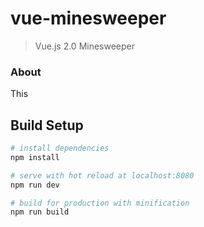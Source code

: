 # vue-minesweeper

> Vue.js 2.0 Minesweeper

### About

This 
## Build Setup

``` bash
# install dependencies
npm install

# serve with hot reload at localhost:8080
npm run dev

# build for production with minification
npm run build
```

